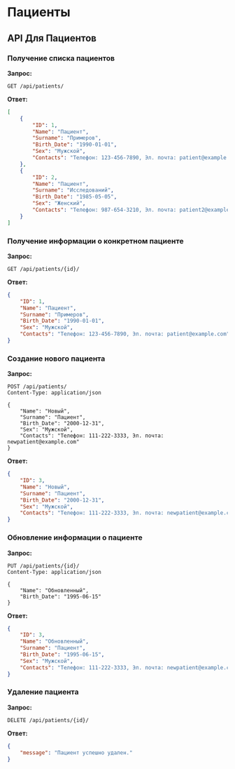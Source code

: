 # Пациенты

## API Для Пациентов

### Получение списка пациентов

**Запрос:**

```http
GET /api/patients/
```

**Ответ:**
```json
[
    {
        "ID": 1,
        "Name": "Пациент",
        "Surname": "Примеров",
        "Birth_Date": "1990-01-01",
        "Sex": "Мужской",
        "Contacts": "Телефон: 123-456-7890, Эл. почта: patient@example.com"
    },
    {
        "ID": 2,
        "Name": "Пациент",
        "Surname": "Исследований",
        "Birth_Date": "1985-05-05",
        "Sex": "Женский",
        "Contacts": "Телефон: 987-654-3210, Эл. почта: patient2@example.com"
    }
]

```

### Получение информации о конкретном пациенте

**Запрос:**

```http
GET /api/patients/{id}/
```

**Ответ:**

```json
{
    "ID": 1,
    "Name": "Пациент",
    "Surname": "Примеров",
    "Birth_Date": "1990-01-01",
    "Sex": "Мужской",
    "Contacts": "Телефон: 123-456-7890, Эл. почта: patient@example.com"
}

```

### Создание нового пациента

**Запрос:**

```http
POST /api/patients/
Content-Type: application/json

{
    "Name": "Новый",
    "Surname": "Пациент",
    "Birth_Date": "2000-12-31",
    "Sex": "Мужской",
    "Contacts": "Телефон: 111-222-3333, Эл. почта: newpatient@example.com"
}

```

**Ответ:**

```json
{
    "ID": 3,
    "Name": "Новый",
    "Surname": "Пациент",
    "Birth_Date": "2000-12-31",
    "Sex": "Мужской",
    "Contacts": "Телефон: 111-222-3333, Эл. почта: newpatient@example.com"
}

```

### Обновление информации о пациенте

**Запрос:**

```http
PUT /api/patients/{id}/
Content-Type: application/json

{
    "Name": "Обновленный",
    "Birth_Date": "1995-06-15"
}

```

**Ответ:**

```json
{
    "ID": 3,
    "Name": "Обновленный",
    "Surname": "Пациент",
    "Birth_Date": "1995-06-15",
    "Sex": "Мужской",
    "Contacts": "Телефон: 111-222-3333, Эл. почта: newpatient@example.com"
}

```

### Удаление пациента

**Запрос:**

```http
DELETE /api/patients/{id}/

```

**Ответ:**

```json
{
    "message": "Пациент успешно удален."
}

```